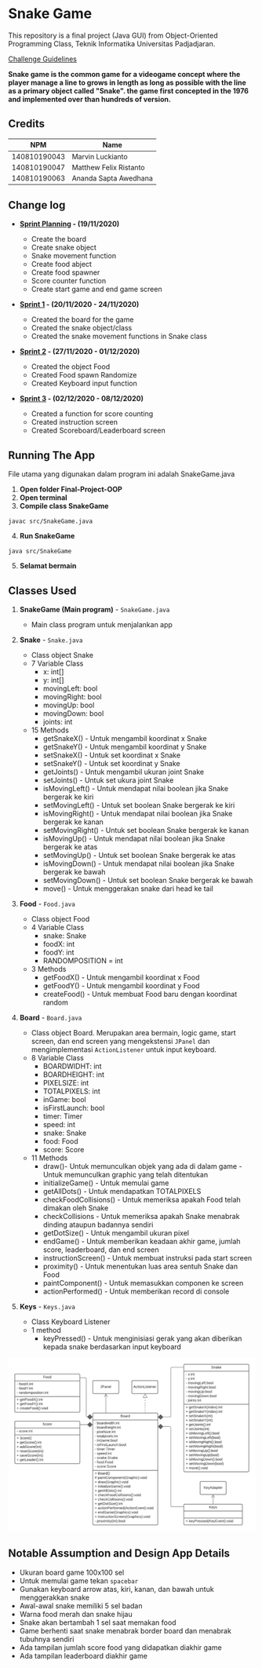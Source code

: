    # Snake Game

   This repository is a final project (Java GUI) from Object-Oriented Programming Class, Teknik Informatika Universitas Padjadjaran. 

   [Challenge Guidelines](challenge-guideline.md)

   **Snake game is the common game for a videogame concept where the player manage a line to grows in length as long as possible with the line as a primary object called "Snake". the game first concepted in the 1976 and implemented over than hundreds of version.**

   ## Credits

   | NPM           | Name                    |
   | ------------- |-------------------------|
   | 140810190043  | Marvin Luckianto        |
   | 140810190047  | Matthew Felix Ristanto  |
   | 140810190063  | Ananda Sapta Awedhana   |

   ## Change log

   - **[Sprint Planning](changelog/sprint-planning.md) - (19/11/2020)** 
      - Create the board
      - Create snake object
      - Snake movement function
      - Create food abject
      - Create food spawner
      - Score counter function
      - Create start game and end game screen

   - **[Sprint 1](changelog/sprint-1.md) - (20/11/2020 - 24/11/2020)**  
      - Created the board for the game
      - Created the snake object/class
      - Created the snake movement functions in Snake class

   - **[Sprint 2](changelog/sprint-2.md) - (27/11/2020 - 01/12/2020)** 
      - Created the object Food
      - Created Food spawn Randomize
      - Created Keyboard input function
      
   - **[Sprint 3](changelog/sprint-3.md) - (02/12/2020 - 08/12/2020)** 
      - Created a function for score counting
      - Created instruction screen
      - Created Scoreboard/Leaderboard screen

   ## Running The App

   File utama yang digunakan dalam program ini adalah SnakeGame.java

   1. **Open folder Final-Project-OOP**
   2. **Open terminal**
   3. **Compile class SnakeGame**
   ```
   javac src/SnakeGame.java
   ```
   4. **Run SnakeGame**
   ```
   java src/SnakeGame
   ```
   5. **Selamat bermain**

   ## Classes Used

   1. **SnakeGame (Main program)** - `SnakeGame.java` 
      - Main class program untuk menjalankan app

   2. **Snake** - `Snake.java` 
      - Class object Snake
      - 7 Variable Class
         - x: int[]
         - y: int[] 
         - movingLeft: bool
         - movingRight: bool
         - movingUp: bool
         - movingDown: bool 
         - joints: int
      - 15 Methods 
         - getSnakeX() - Untuk mengambil koordinat x Snake
         - getSnakeY() - Untuk mengambil koordinat y Snake
         - setSnakeX() - Untuk set koordinat x Snake
         - setSnakeY() - Untuk set koordinat y Snake
         - getJoints() - Untuk mengambil ukuran joint Snake
         - setJoints() - Untuk set ukura joint Snake
         - isMovingLeft() - Untuk mendapat nilai boolean jika Snake bergerak ke kiri
         - setMovingLeft() - Untuk set boolean Snake bergerak ke kiri
         - isMovingRight() - Untuk mendapat nilai boolean jika Snake bergerak ke kanan
         - setMovingRight() - Untuk set boolean Snake bergerak ke kanan
         - isMovingUp() - Untuk mendapat nilai boolean jika Snake bergerak ke atas
         - setMovingUp() - Untuk set boolean Snake bergerak ke atas
         - isMovingDown() - Untuk mendapat nilai boolean jika Snake bergerak ke bawah
         - setMovingDown() - Untuk set boolean Snake bergerak ke bawah
         - move() - Untuk menggerakan snake dari head ke tail 

   3. **Food** - `Food.java` 
      - Class object Food
      - 4 Variable Class
         - snake: Snake
         - foodX: int
         - foodY: int
         - RANDOMPOSITION = int 
      - 3 Methods 
         - getFoodX() - Untuk mengambil koordinat x Food
         - getFoodY() - Untuk mengambil koordinat y Food
         - createFood() - Untuk membuat Food baru dengan koordinat random

   4. **Board** - `Board.java` 
      - Class object Board. Merupakan area bermain, logic game, start screen, dan end screen yang mengekstensi `JPanel` dan mengimplementasi `ActionListener` untuk input keyboard. 
      - 8 Variable Class
         - BOARDWIDHT: int
         - BOARDHEIGHT: int
         - PIXELSIZE: int
         - TOTALPIXELS: int
         - inGame: bool
         - isFirstLaunch: bool
         - timer: Timer
         - speed: int
         - snake: Snake
         - food: Food
         - score: Score
      - 11 Methods
         - draw()- Untuk memunculkan objek yang ada di dalam game - Untuk memunculkan graphic yang telah ditentukan 
         - initializeGame() - Untuk memulai game
         - getAllDots() - Untuk mendapatkan TOTALPIXELS
         - checkFoodCollisions() - Untuk memeriksa apakah Food telah dimakan oleh Snake
         - checkCollisions - Untuk memeriksa apakah Snake menabrak dinding ataupun badannya sendiri
         - getDotSize() - Untuk mengambil ukuran pixel
         - endGame() - Untuk memberikan keadaan akhir game, jumlah score, leaderboard, dan end screen
         - instructionScreen() - Untuk membuat instruksi pada start screen
         - proximity() - Untuk menentukan luas area sentuh Snake dan Food
         - paintComponent() - Untuk memasukkan componen ke screen
         - actionPerformed() - Untuk memberikan record di console

   5. **Keys** - `Keys.java` 
      - Class Keyboard Listener
      - 1 method
         - keyPressed() - Untuk menginisiasi gerak yang akan diberikan kepada snake berdasarkan input keyboard

   ![UML](/images/UML.png)

   ## Notable Assumption and Design App Details

   - Ukuran board game 100x100 sel
   - Untuk memulai game tekan `spacebar`
   - Gunakan keyboard arrow atas, kiri, kanan, dan bawah untuk menggerakkan snake
   - Awal-awal snake memiliki 5 sel badan
   - Warna food merah dan snake hijau
   - Snake akan bertambah 1 sel saat memakan food
   - Game berhenti saat snake menabrak border board dan menabrak tubuhnya sendiri
   - Ada tampilan jumlah score food yang didapatkan diakhir game
   - Ada tampilan leaderboard diakhir game
